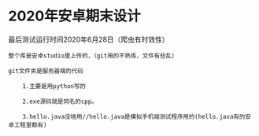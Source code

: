 # 2020年安卓期末设计


最后测试运行时间2020年6月28日（爬虫有时效性）

	整个库是安卓studio里上传的，（git用的不熟练，文件有些乱）

	git文件夹是服务器端的代码

		1.主要是用python写的

		2.exe源码就是同名的cpp。

		3.hello.java没啥用//hello.java是模拟手机端测试程序用的(hello.java有的安卓工程里都有)

